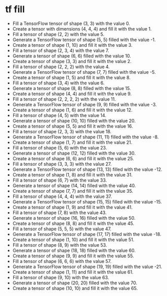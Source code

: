 # tf fill

- Fill a TensorFlow tensor of shape (3, 3) with the value 0.
- Create a tensor with dimensions (4, 4, 4) and fill it with the value 1.
- Fill a tensor of shape (2, 2) with the value 5.
- Generate a TensorFlow tensor of shape (5, 5) filled with the value -1.
- Create a tensor of shape (1, 10) and fill it with the value 3.
- Fill a tensor of shape (2, 3, 4) with the value 7.
- Generate a tensor of shape (6, 6) filled with the value 10.
- Create a tensor of shape (3, 3) and fill it with the value 2.
- Fill a tensor of shape (2, 2, 2) with the value 4.
- Generate a TensorFlow tensor of shape (7, 7) filled with the value -5.
- Create a tensor of shape (1, 5) and fill it with the value 8.
- Fill a tensor of shape (3, 4) with the value 6.
- Generate a tensor of shape (8, 8) filled with the value 15.
- Create a tensor of shape (4, 4) and fill it with the value 9.
- Fill a tensor of shape (2, 2, 2, 2) with the value 11.
- Generate a TensorFlow tensor of shape (9, 9) filled with the value -3.
- Create a tensor of shape (1, 6) and fill it with the value 12.
- Fill a tensor of shape (4, 5) with the value 14.
- Generate a tensor of shape (10, 10) filled with the value 20.
- Create a tensor of shape (5, 5) and fill it with the value 16.
- Fill a tensor of shape (2, 3, 3) with the value 18.
- Generate a TensorFlow tensor of shape (11, 11) filled with the value -8.
- Create a tensor of shape (1, 7) and fill it with the value 21.
- Fill a tensor of shape (5, 6) with the value 23.
- Generate a tensor of shape (12, 12) filled with the value 30.
- Create a tensor of shape (6, 6) and fill it with the value 25.
- Fill a tensor of shape (3, 3, 3) with the value 27.
- Generate a TensorFlow tensor of shape (13, 13) filled with the value -12.
- Create a tensor of shape (1, 8) and fill it with the value 31.
- Fill a tensor of shape (6, 7) with the value 33.
- Generate a tensor of shape (14, 14) filled with the value 40.
- Create a tensor of shape (7, 7) and fill it with the value 35.
- Fill a tensor of shape (4, 4, 4) with the value 37.
- Generate a TensorFlow tensor of shape (15, 15) filled with the value -15.
- Create a tensor of shape (1, 9) and fill it with the value 41.
- Fill a tensor of shape (7, 8) with the value 43.
- Generate a tensor of shape (16, 16) filled with the value 50.
- Create a tensor of shape (8, 8) and fill it with the value 45.
- Fill a tensor of shape (5, 5, 5) with the value 47.
- Generate a TensorFlow tensor of shape (17, 17) filled with the value -18.
- Create a tensor of shape (1, 10) and fill it with the value 51.
- Fill a tensor of shape (8, 9) with the value 53.
- Generate a tensor of shape (18, 18) filled with the value 60.
- Create a tensor of shape (9, 9) and fill it with the value 55.
- Fill a tensor of shape (6, 6, 6) with the value 57.
- Generate a TensorFlow tensor of shape (19, 19) filled with the value -21.
- Create a tensor of shape (1, 11) and fill it with the value 61.
- Fill a tensor of shape (9, 10) with the value 63.
- Generate a tensor of shape (20, 20) filled with the value 70.
- Create a tensor of shape (10, 10) and fill it with the value 65.